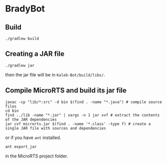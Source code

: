 # BradyBot

## Build

```console
./gradlew build
```

## Creating a JAR file

```console
./gradlew jar
```

then the jar file will be in `Kaleb-Bot/build/libs/`.

## Compile MicroRTS and build its jar file

```console
javac -cp "lib/*:src" -d bin $(find . -name "*.java") # compile source files
cd bin
find ../lib -name "*.jar" | xargs -n 1 jar xvf # extract the contents of the JAR dependencies
jar cvf microrts.jar $(find . -name '*.class' -type f) # create a single JAR file with sources and dependencies
```

or if you have `ant` installed.

```console
ant export_jar
```

in the MicroRTS project folder.